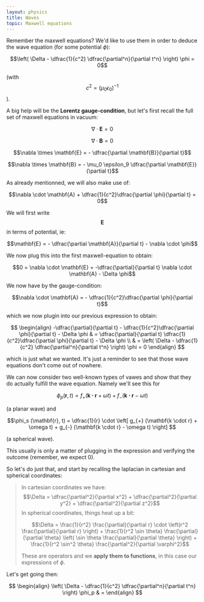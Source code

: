 ```yaml
---
layout: physics
title: Waves
topic: Maxwell equations
---
```



Remember the maxwell equations? We'd like to use them in order to deduce the wave equation (for some potential $\phi$):

$$\left( \Delta - \dfrac{1}{c^2} \dfrac{\partial^n}{\partial t^n} \right) \phi = 0$$

(with $$c^2 = (\mu_0 \epsilon_0)^{-1}$$).

A big help will be the **Lorentz gauge-condition**, but let's first recall the full set of maxwell equations in vacuum:

$$\nabla \cdot \mathbf{E} = 0$$

$$\nabla \cdot \mathbf{B} = 0$$

$$\nabla \times \mathbf{E} = - \dfrac{\partial \mathbf{B}}{\partial t}$$

$$\nabla \times \mathbf{B} = - \mu_0 \epsilon_9 \dfrac{\partial \mathbf{E}}{\partial t}$$

As already mentionned, we will also make use of:

$$\nabla \cdot \mathbf{A} + \dfrac{1}{c^2}\dfrac{\partial \phi}{\partial t} = 0$$

We will first write $$\mathbf{E}$$ in terms of potential, ie:

$$\mathbf{E} = - \dfrac{\partial \mathbf{A}}{\partial t} - \nabla \cdot \phi$$

We now plug this into the first maxwell-equation to obtain:

$$0 = \nabla \cdot \mathbf{E} = -\dfrac{\partial}{\partial t} \nabla \cdot \mathbf{A} - \Delta \phi$$

We now have by the gauge-condition:

$$\nabla \cdot \mathbf{A} = - \dfrac{1}{c^2}\dfrac{\partial \phi}{\partial t}$$

which we now plugin into our previous expression to obtain:

$$
\begin{align}
    -\dfrac{\partial}{\partial t} - \dfrac{1}{c^2}\dfrac{\partial \phi}{\partial t} - \Delta \phi & = \dfrac{\partial}{\partial t} \dfrac{1}{c^2}\dfrac{\partial \phi}{\partial t} - \Delta \phi \\
    & = \left( \Delta - \dfrac{1}{c^2} \dfrac{\partial^n}{\partial t^n} \right) \phi = 0
\end{align}
$$

which is just what we wanted. It's just a reminder to see that those wave equations don't come out of nowhere.

We can now consider two well-known types of vawes and show that they do actually fulfill the wave equation. Namely we'll see this for

$$\phi_p (\mathbf{r}, t) = f_{+} (\mathbf{k \cdot r} + \omega t) + f_{-} (\mathbf{k \cdot r} - \omega t)$$

(a planar wave) and

$$\phi_s (\mathbf{r}, t) = \dfrac{1}{r} \cdot \left[ g_{+} (\mathbf{k \cdot r} + \omega t) + g_{-} (\mathbf{k \cdot r} - \omega t) \right] $$

(a spherical wave).

This usually is only a matter of plugging in the expression and verifying the outcome (remember, we expect $0$). 

So let's do just that, and start by recalling the laplacian in cartesian and spherical coordinates:

> In cartesian coordinates we have: 
> $$\Delta = \dfrac{\partial^2}{\partial x^2} + \dfrac{\partial^2}{\partial y^2} + \dfrac{\partial^2}{\partial z^2}$$
> In spherical coordinates, things heat up a bit:
> 
> $$\Delta = \frac{1}{r^2} \frac{\partial}{\partial r} \cdot \left(r^2 \frac{\partial}{\partial r} \right) + \frac{1}{r^2 \sin \theta} \frac{\partial}{\partial \theta} \left( \sin \theta \frac{\partial}{\partial \theta} \right) + \frac{1}{r^2 \sin^2 \theta} \frac{\partial^2}{\partial \varphi^2}$$
>
> These are operators and we **apply them to functions**, in this case our expressions of $\phi$.

Let's get going then:

$$
\begin{align}
    \left( \Delta - \dfrac{1}{c^2} \dfrac{\partial^n}{\partial t^n} \right) \phi_p
    & = 
\end{align}
$$